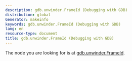 ```yaml
---
description: gdb.unwinder.FrameId (Debugging with GDB)
distribution: global
Generator: makeinfo
keywords: gdb.unwinder.FrameId (Debugging with GDB)
lang: en
resource-type: document
title: gdb.unwinder.FrameId (Debugging with GDB)
---
```

The node you are looking for is at [gdb.unwinder.FrameId](Unwinding-Frames-in-Python.html#gdb_002eunwinder_002eFrameId).
